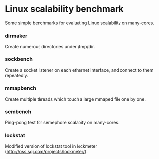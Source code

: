 Linux scalability benchmark
====

Some simple benchmarks for evaluating Linux scalability on many-cores.

### dirmaker
Create numerous directories under /tmp/dir.

### sockbench
Create a socket listener on each ethernet interface, and connect to them repeatedly.

### mmapbench
Create multiple threads which touch a large mmaped file one by one.

### sembench
Ping-pong test for semephore scalabity on many-cores.

### lockstat
Modified version of lockstat tool in lockmeter (http://oss.sgi.com/projects/lockmeter/).
